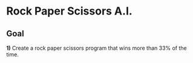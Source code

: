# Rock Paper Scissors A.I.

## Goal
**1)** Create a rock paper scissors program that wins more than 33% of the time.
